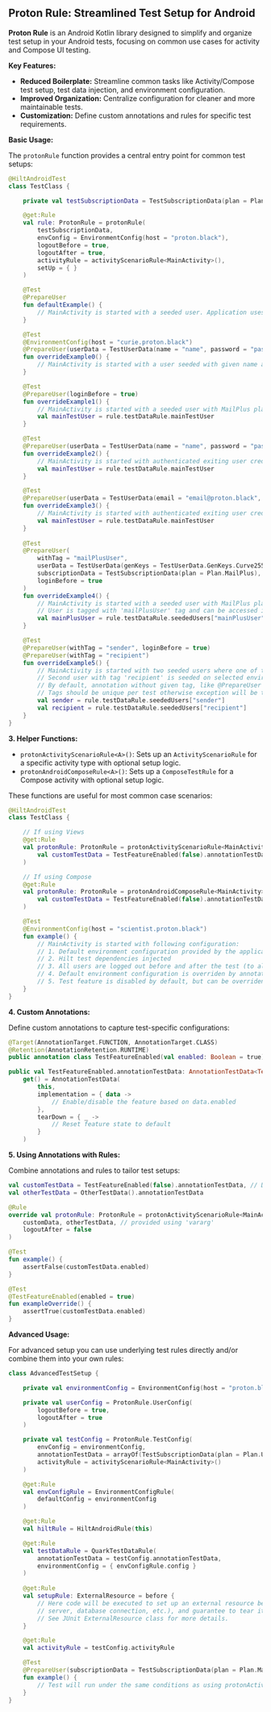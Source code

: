 ## Proton Rule: Streamlined Test Setup for Android

**Proton Rule** is an Android Kotlin library designed to simplify and organize test setup in your Android tests, focusing on common use cases for activity and Compose UI testing.

**Key Features:**

* **Reduced Boilerplate:** Streamline common tasks like Activity/Compose test setup, test data injection, and environment configuration.
* **Improved Organization:** Centralize configuration for cleaner and more maintainable tests.
* **Customization:** Define custom annotations and rules for specific test requirements.

**Basic Usage:**

The `protonRule` function provides a central entry point for common test setups:

```kotlin
@HiltAndroidTest
class TestClass {

    private val testSubscriptionData = TestSubscriptionData(plan = Plan.Unlimited).annotationTestData

    @get:Rule
    val rule: ProtonRule = protonRule(
        testSubscriptionData,
        envConfig = EnvironmentConfig(host = "proton.black"),
        logoutBefore = true,
        logoutAfter = true,
        activityRule = activityScenarioRule<MainActivity>(),
        setUp = { }
    )

    @Test
    @PrepareUser
    fun defaultExample() {
        // MainActivity is started with a seeded user. Application uses proton.black host.
    }

    @Test
    @EnvironmentConfig(host = "curie.proton.black")
    @PrepareUser(userData = TestUserData(name = "name", password = "password"), loginBefore = true)
    fun overrideExample0() {
        // MainActivity is started with a user seeded with given name and password, authenticated on 'curie.proton.black' environment.
    }

    @Test
    @PrepareUser(loginBefore = true)
    fun overrideExample1() {
        // MainActivity is started with a seeded user with MailPlus plan logged in on 'proton.black' environment. 
        val mainTestUser = rule.testDataRule.mainTestUser
    }

    @Test
    @PrepareUser(userData = TestUserData(name = "name", password = "password"), loginBefore = true)
    fun overrideExample2() {
        // MainActivity is started with authenticated exiting user credentials. 
        val mainTestUser = rule.testDataRule.mainTestUser
    }

    @Test
    @PrepareUser(userData = TestUserData(email = "email@proton.black", password = "password"), loginBefore = true)
    fun overrideExample3() {
        // MainActivity is started with authenticated exiting user credentials. 
        val mainTestUser = rule.testDataRule.mainTestUser
    }
    
    @Test
    @PrepareUser(
        withTag = "mailPlusUser",
        userData = TestUserData(genKeys = TestUserData.GenKeys.Curve25519),
        subscriptionData = TestSubscriptionData(plan = Plan.MailPlus),
        loginBefore = true
    )
    fun overrideExample4() {
        // MainActivity is started with a seeded user with MailPlus plan logged in on 'proton.black' environment. 
        // User is tagged with 'mailPlusUser' tag and can be accessed in tests as shown below.
        val mainPlusUser = rule.testDataRule.seededUsers["mainPlusUser"]
    }

    @Test
    @PrepareUser(withTag = "sender", loginBefore = true)
    @PrepareUser(withTag = "recipient")
    fun overrideExample5() {
        // MainActivity is started with two seeded users where one of them with tag 'sender' is authenticated.
        // Second user with tag 'recipient' is seeded on selected environment and can be used in tests. 
        // By default, annotation without given tag, like @PrepareUser would seed user with 'main' tag.
        // Tags should be unique per test otherwise exception will be thrown.
        val sender = rule.testDataRule.seededUsers["sender"]
        val recipient = rule.testDataRule.seededUsers["recipient"]
    }
}
```

**3. Helper Functions:**

* `protonActivityScenarioRule<A>()`: Sets up an `ActivityScenarioRule` for a specific activity type with optional setup logic.
* `protonAndroidComposeRule<A>()`: Sets up a `ComposeTestRule` for a Compose activity with optional setup logic.

These functions are useful for most common case scenarios:
```kotlin
@HiltAndroidTest
class TestClass {

    // If using Views
    @get:Rule
    val protonRule: ProtonRule = protonActivityScenarioRule<MainActivity>(
        val customTestData = TestFeatureEnabled(false).annotationTestData
    )

    // If using Compose
    @get:Rule
    val protonRule: ProtonRule = protonAndroidComposeRule<MainActivity>(
        val customTestData = TestFeatureEnabled(false).annotationTestData
    )

    @Test
    @EnvironmentConfig(host = "scientist.proton.black")
    fun example() {
        // MainActivity is started with following configuration:
        // 1. Default environment configuration provided by the application
        // 2. Hilt test dependencies injected 
        // 3. All users are logged out before and after the test (to always assure clean state)
        // 4. Default environment configuration is overriden by annotation
        // 5. Test feature is disabled by default, but can be overriden by annotation @TestFeatureEnabled
    }
}
```

**4. Custom Annotations:**

Define custom annotations to capture test-specific configurations:

```kotlin
@Target(AnnotationTarget.FUNCTION, AnnotationTarget.CLASS)
@Retention(AnnotationRetention.RUNTIME)
public annotation class TestFeatureEnabled(val enabled: Boolean = true)

public val TestFeatureEnabled.annotationTestData: AnnotationTestData<TestFeatureEnabled>
    get() = AnnotationTestData(
        this,
        implementation = { data ->
            // Enable/disable the feature based on data.enabled
        },
        tearDown = { _ ->
            // Reset feature state to default
        }
    )
```

**5. Using Annotations with Rules:**

Combine annotations and rules to tailor test setups:

```kotlin
val customTestData = TestFeatureEnabled(false).annotationTestData, // Disable specific feature
val otherTestData = OtherTestData().annotationTestData

@Rule
override val protonRule: ProtonRule = protonActivityScenarioRule<MainActivity>(
    customData, otherTestData, // provided using 'vararg'
    logoutAfter = false
)

@Test
fun example() {
    assertFalse(customTestData.enabled)
}

@Test
@TestFeatureEnabled(enabled = true)
fun exampleOverride() {
    assertTrue(customTestData.enabled)
}
```

**Advanced Usage:**

For advanced setup you can use underlying test rules directly and/or combine them into your own rules:
```kotlin
class AdvancedTestSetup {

    private val environmentConfig = EnvironmentConfig(host = "proton.black")

    private val userConfig = ProtonRule.UserConfig(
        logoutBefore = true,
        logoutAfter = true
    )

    private val testConfig = ProtonRule.TestConfig(
        envConfig = environmentConfig,
        annotationTestData = arrayOf(TestSubscriptionData(plan = Plan.Unlimited).annotationTestData),
        activityRule = activityScenarioRule<MainActivity>()
    )

    @get:Rule
    val envConfigRule = EnvironmentConfigRule(
        defaultConfig = environmentConfig
    )

    @get:Rule
    val hiltRule = HiltAndroidRule(this)

    @get:Rule
    val testDataRule = QuarkTestDataRule(
        annotationTestData = testConfig.annotationTestData,
        environmentConfig = { envConfigRule.config }
    )
    
    @get:Rule
    val setupRule: ExternalResource = before {
        // Here code will be executed to set up an external resource before a test (a file, socket, 
        // server, database connection, etc.), and guarantee to tear it down afterward.
        // See JUnit ExternalResource class for more details.
    }

    @get:Rule
    val activityRule = testConfig.activityRule

    @Test
    @PrepareUser(subscriptionData = TestSubscriptionData(plan = Plan.MailPlus), loginBefore = true)
    fun example() {
        // Test will run under the same conditions as using protonActivityScenarioRule().
    }
}
```
